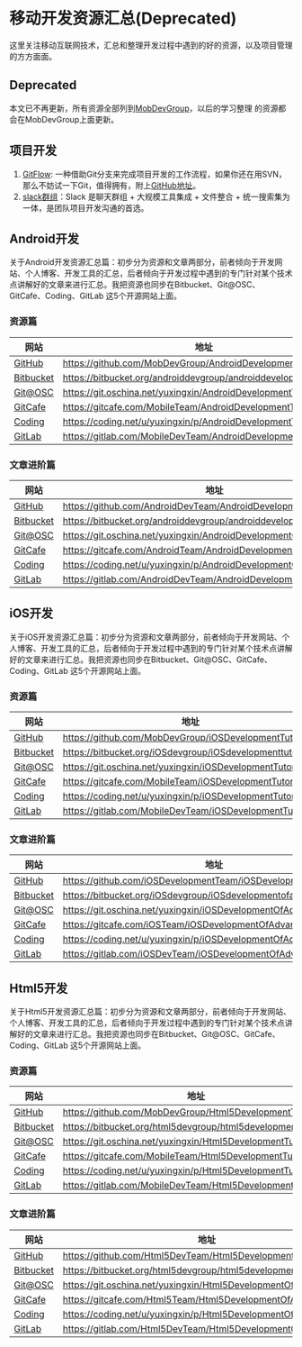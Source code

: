 # 移动开发资源汇总(Deprecated)
这里关注移动互联网技术，汇总和整理开发过程中遇到的好的资源，以及项目管理的方方面面。

## Deprecated

本文已不再更新，所有资源全部列到[MobDevGroup](http://mobdevgroup.com)，以后的学习整理
的资源都会在MobDevGroup上面更新。

## 项目开发
1. [GitFlow](http://nvie.com/posts/a-successful-git-branching-model/): 一种借助Git分支来完成项目开发的工作流程，如果你还在用SVN，那么不妨试一下Git，值得拥有，附上[GitHub地址](https://github.com/nvie/gitflow)。
2. [slack群组](http://slack.com/)：Slack 是聊天群组 + 大规模工具集成 + 文件整合 + 统一搜索集为一体，是团队项目开发沟通的首选。

## Android开发
关于Android开发资源汇总篇：初步分为资源和文章两部分，前者倾向于开发网站、个人博客、开发工具的汇总，后者倾向于开发过程中遇到的专门针对某个技术点讲解好的文章来进行汇总。我把资源也同步在Bitbucket、Git@OSC、GitCafe、Coding、GitLab 这5个开源网站上面。

### 资源篇
|网站|地址|
|---|----|
|[GitHub](https://github.com/MobDevGroup/AndroidDevelopmentTutorial)|<https://github.com/MobDevGroup/AndroidDevelopmentTutorial>|
|[Bitbucket](https://bitbucket.org/androiddevgroup/androiddevelopmenttutorial)|<https://bitbucket.org/androiddevgroup/androiddevelopmenttutorial>|
|[Git@OSC](https://git.oschina.net/yuxingxin/AndroidDevelopmentTutorial)|<https://git.oschina.net/yuxingxin/AndroidDevelopmentTutorial>|
|[GitCafe](https://gitcafe.com/MobileTeam/AndroidDevelopmentTutorial)|<https://gitcafe.com/MobileTeam/AndroidDevelopmentTutorial>|
|[Coding](https://coding.net/u/yuxingxin/p/AndroidDevelopmentTutorial/git)|<https://coding.net/u/yuxingxin/p/AndroidDevelopmentTutorial/git>|
|[GitLab](https://gitlab.com/MobileDevTeam/AndroidDevelopmentTutorial)|<https://gitlab.com/MobileDevTeam/AndroidDevelopmentTutorial>|


### 文章进阶篇
|网站|地址|
|---|----|
|[GitHub](https://github.com/AndroidDevTeam/AndroidDevelopmentOfAdvanced)|<https://github.com/AndroidDevTeam/AndroidDevelopmentOfAdvanced>|
|[Bitbucket](https://bitbucket.org/androiddevgroup/androiddevelopmentofadvanced)|<https://bitbucket.org/androiddevgroup/androiddevelopmentofadvanced>|
|[Git@OSC](https://git.oschina.net/yuxingxin/AndroidDevelopmentOfAdvanced)|<https://git.oschina.net/yuxingxin/AndroidDevelopmentOfAdvanced>|
|[GitCafe](https://gitcafe.com/AndroidTeam/AndroidDevelopmentOfAdvanced)|<https://gitcafe.com/AndroidTeam/AndroidDevelopmentOfAdvanced>|
|[Coding](https://coding.net/u/yuxingxin/p/AndroidDevelopmentOfAdvanced/git)|<https://coding.net/u/yuxingxin/p/AndroidDevelopmentOfAdvanced/git>|
|[GitLab](https://gitlab.com/AndroidDevTeam/AndroidDevelopmentOfAdvanced)|<https://gitlab.com/AndroidDevTeam/AndroidDevelopmentOfAdvanced>|

## iOS开发
关于iOS开发资源汇总篇：初步分为资源和文章两部分，前者倾向于开发网站、个人博客、开发工具的汇总，后者倾向于开发过程中遇到的专门针对某个技术点讲解好的文章来进行汇总。我把资源也同步在Bitbucket、Git@OSC、GitCafe、Coding、GitLab 这5个开源网站上面。

### 资源篇
|网站|地址|
|---|----|
|[GitHub](https://github.com/MobDevGroup/iOSDevelopmentTutorial)|<https://github.com/MobDevGroup/iOSDevelopmentTutorial>|
|[Bitbucket](https://bitbucket.org/iOSdevgroup/iOSdevelopmenttutorial)|<https://bitbucket.org/iOSdevgroup/iOSdevelopmenttutorial>|
|[Git@OSC](https://git.oschina.net/yuxingxin/iOSDevelopmentTutorial)|<https://git.oschina.net/yuxingxin/iOSDevelopmentTutorial>|
|[GitCafe](https://gitcafe.com/MobileTeam/iOSDevelopmentTutorial)|<https://gitcafe.com/MobileTeam/iOSDevelopmentTutorial>|
|[Coding](https://coding.net/u/yuxingxin/p/iOSDevelopmentTutorial/git)|<https://coding.net/u/yuxingxin/p/iOSDevelopmentTutorial/git>|
|[GitLab](https://gitlab.com/MobileDevTeam/iOSDevelopmentTutorial)|<https://gitlab.com/MobileDevTeam/iOSDevelopmentTutorial>|


### 文章进阶篇
|网站|地址|
|---|----|
|[GitHub](https://github.com/iOSDevelopmentTeam/iOSDevelopmentOfAdvanced)|<https://github.com/iOSDevelopmentTeam/iOSDevelopmentOfAdvanced>|
|[Bitbucket](https://bitbucket.org/iOSdevgroup/iOSdevelopmentofadvanced)|<https://bitbucket.org/iOSdevgroup/iOSdevelopmentofadvanced>|
|[Git@OSC](https://git.oschina.net/yuxingxin/iOSDevelopmentOfAdvanced)|<https://git.oschina.net/yuxingxin/iOSDevelopmentOfAdvanced>|
|[GitCafe](https://gitcafe.com/iOSTeam/iOSDevelopmentOfAdvanced)|<https://gitcafe.com/iOSTeam/iOSDevelopmentOfAdvanced>|
|[Coding](https://coding.net/u/yuxingxin/p/iOSDevelopmentOfAdvanced/git)|<https://coding.net/u/yuxingxin/p/iOSDevelopmentOfAdvanced/git>|
|[GitLab](https://gitlab.com/iOSDevTeam/iOSDevelopmentOfAdvanced)|<https://gitlab.com/iOSDevTeam/iOSDevelopmentOfAdvanced>|
## Html5开发
关于Html5开发资源汇总篇：初步分为资源和文章两部分，前者倾向于开发网站、个人博客、开发工具的汇总，后者倾向于开发过程中遇到的专门针对某个技术点讲解好的文章来进行汇总。我把资源也同步在Bitbucket、Git@OSC、GitCafe、Coding、GitLab 这5个开源网站上面。

### 资源篇
|网站|地址|
|---|----|
|[GitHub](https://github.com/MobDevGroup/Html5DevelopmentTutorial)|<https://github.com/MobDevGroup/Html5DevelopmentTutorial>|
|[Bitbucket](https://bitbucket.org/html5devgroup/html5developmenttutorial)|<https://bitbucket.org/html5devgroup/html5developmenttutorial>|
|[Git@OSC](https://git.oschina.net/yuxingxin/Html5DevelopmentTutorial)|<https://git.oschina.net/yuxingxin/Html5DevelopmentTutorial>|
|[GitCafe](https://gitcafe.com/MobileTeam/Html5DevelopmentTutorial)|<https://gitcafe.com/MobileTeam/Html5DevelopmentTutorial>|
|[Coding](https://coding.net/u/yuxingxin/p/Html5DevelopmentTutorial/git)|<https://coding.net/u/yuxingxin/p/Html5DevelopmentTutorial/git>|
|[GitLab](https://gitlab.com/MobileDevTeam/Html5DevelopmentTutorial)|<https://gitlab.com/MobileDevTeam/Html5DevelopmentTutorial>|

### 文章进阶篇
|网站|地址|
|---|----|
|[GitHub](https://github.com/Html5DevTeam/Html5DevelopmentOfAdvanced)|<https://github.com/Html5DevTeam/Html5DevelopmentOfAdvanced>|
|[Bitbucket](https://bitbucket.org/html5devgroup/html5developmentofadvanced)|<https://bitbucket.org/html5devgroup/html5developmentofadvanced>|
|[Git@OSC](https://git.oschina.net/yuxingxin/Html5DevelopmentOfAdvanced)|<https://git.oschina.net/yuxingxin/Html5DevelopmentOfAdvanced>|
|[GitCafe](https://gitcafe.com/Html5Team/Html5DevelopmentOfAdvanced)|<https://gitcafe.com/Html5Team/Html5DevelopmentOfAdvanced>|
|[Coding](https://coding.net/u/yuxingxin/p/Html5DevelopmentOfAdvanced/git)|<https://coding.net/u/yuxingxin/p/Html5DevelopmentOfAdvanced/git>|
|[GitLab](https://gitlab.com/Html5DevTeam/Html5DevelopmentOfAdvanced)|<https://gitlab.com/Html5DevTeam/Html5DevelopmentOfAdvanced>|
